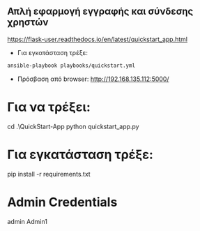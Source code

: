 ## Απλή εφαρμογή εγγραφής και σύνδεσης χρηστών 

https://flask-user.readthedocs.io/en/latest/quickstart_app.html 


* Για εγκατάσταση τρέξε:

```bash
ansible-playbook playbooks/quickstart.yml 
```

* Πρόσβαση από browser: http://192.168.135.112:5000/


# Για να τρέξει:
cd .\QuickStart-App
python quickstart_app.py

# Για εγκατάσταση τρέξε:
pip install -r requirements.txt

# Admin Credentials
admin
Admin1